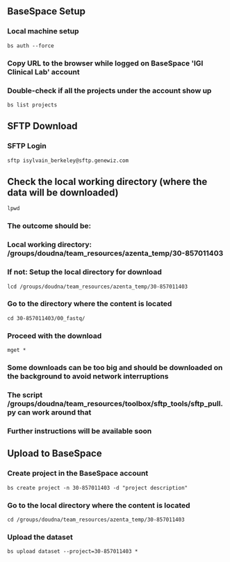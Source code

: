 
## BaseSpace Setup
### Local machine setup
`bs auth --force`

### Copy URL to the browser while logged on BaseSpace 'IGI Clinical Lab' account
### Double-check if all the projects under the account show up 
`bs list projects`

## SFTP Download
### SFTP Login
`sftp isylvain_berkeley@sftp.genewiz.com`

## Check the local working directory (where the data will be downloaded)
`lpwd`

### The outcome should be:
### Local working directory: /groups/doudna/team_resources/azenta_temp/30-857011403
### If not: Setup the local directory for download
`lcd /groups/doudna/team_resources/azenta_temp/30-857011403`    

### Go to the directory where the content is located
`cd 30-857011403/00_fastq/`

### Proceed with the download
`mget *`

### Some downloads can be too big and should be downloaded on the background to avoid network interruptions
### The script /groups/doudna/team_resources/toolbox/sftp_tools/sftp_pull.py can work around that
### Further instructions will be available soon


## Upload to BaseSpace
### Create project in the BaseSpace account
`bs create project -n 30-857011403 -d "project description"`

### Go to the local directory where the content is located
`cd /groups/doudna/team_resources/azenta_temp/30-857011403`

### Upload the dataset
`bs upload dataset --project=30-857011403 *`

